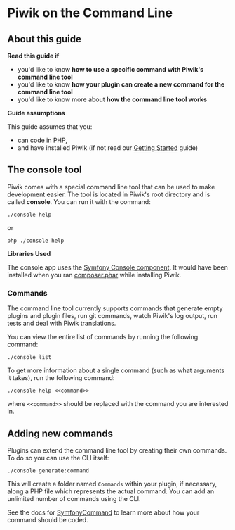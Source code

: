 # Piwik on the Command Line

<!-- Meta (to be deleted)
Purpose:
- describe how command line tool works,
- describe each console command,
- describe how plugin devs can create their own console commands (describe conventions)

Audience: 

Expected Result: 

Notes: 

What's missing? (stuff in my list that was not in when I wrote the 1st draft)
- TODO: can probably get rid of this guide, move the info to other guides.
-->

## About this guide

**Read this guide if**

* you'd like to know **how to use a specific command with Piwik's command line tool**
* you'd like to know **how your plugin can create a new command for the command line tool**
* you'd like to know more about **how the command line tool works**

**Guide assumptions**

This guide assumes that you:

* can code in PHP,
* and have installed Piwik (if not read our [Getting Started](/guides/getting-started-part-1) guide)

## The **console** tool

Piwik comes with a special command line tool that can be used to make development easier. The tool is located in Piwik's root directory and is called **console**. You can run it with the command:

    ./console help

or

    php ./console help

**Libraries Used**

The console app uses the [Symfony Console component](http://symfony.com/doc/current/components/console/introduction.html). It would have been installed when you ran [composer.phar](http://getcomposer.org/) while installing Piwik.

### Commands

The command line tool currently supports commands that generate empty plugins and plugin files, run git commands, watch Piwik's log output, run tests and deal with Piwik translations.

You can view the entire list of commands by running the following command:

    ./console list

To get more information about a single command (such as what arguments it takes), run the following command:

    ./console help <<command>>

where `<<command>>` should be replaced with the command you are interested in.

## Adding new commands

Plugins can extend the command line tool by creating their own commands. To do so you can use the CLI itself: 

    ./console generate:command
    
This will create a folder named `Commands` within your plugin, if necessary, along a PHP file which represents the actual command. You can add an unlimited number of commands using the CLI.

See the docs for [SymfonyCommand](http://symfony.com/doc/current/components/console/index.html) to learn more about how your command should be coded.
